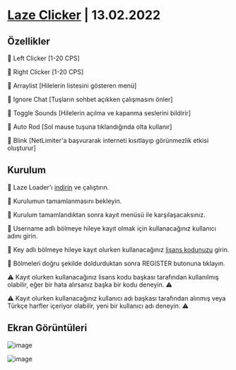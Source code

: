 # [Laze Clicker](https://github.com/aaleaf/Laze/releases/tag/Laze) | 13.02.2022
## Özellikler

🔰 Left Clicker [1-20 CPS]

🔰 Right Clicker [1-20 CPS]

🔰 Arraylist [Hilelerin listesini gösteren menü]

🔰 Ignore Chat [Tuşların sohbet açıkken çalışmasını önler]

🔰 Toggle Sounds [Hilelerin açılma ve kapanma seslerini bildirir]

🔰 Auto Rod [Sol mause tuşuna tıklandığında olta kullanır]

🔰 Blink [NetLimiter'a başvurarak interneti kısıtlayıp görünmezlik etkisi oluşturur]

## Kurulum


💠 Laze Loader'ı [indirin](https://github.com/aaleaf/Laze/releases/download/Laze/Laze.Loader.exe) ve çalıştırın.

💠 Kurulumun tamamlanmasını bekleyin.

💠 Kurulum tamamlandıktan sonra kayıt menüsü ile karşılaşacaksınız.

💠 Username adlı bölmeye hileye kayıt olmak için kullanacağınız kullanıcı adını girin.

💠 Key adlı bölmeye hileye kayıt olurken kullanacağınız [lisans kodunuzu](https://github.com/aaleaf/Laze/files/8056359/150.txt) girin.

💠 Bölmeleri doğru şekilde doldurduktan sonra REGISTER butonuna tıklayın.

⚠ Kayıt olurken kullanacağınız lisans kodu başkası tarafından kullanılmış olabilir, eğer bir hata alırsanız başka bir kodu deneyin. ⚠

⚠ Kayıt olurken kullanacağınız kullanıcı adı başkası tarafından alınmış veya Türkçe harfler içeriyor olabilir, yeni bir kullanıcı adı deneyin. ⚠

## Ekran Görüntüleri

![image](https://user-images.githubusercontent.com/45121448/142451627-668cb305-72b3-465e-8c59-f3db19452ee1.png)

![image](https://user-images.githubusercontent.com/45121448/153768583-24a16e37-295b-45d3-8982-985208714342.png)

